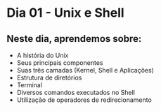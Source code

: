 # Dia 01 - Unix e Shell

## Neste dia, aprendemos sobre:

- A história do Unix
- Seus principais componentes
- Suas três camadas (Kernel, Shell e Aplicações)
- Estrutura de diretórios
- Terminal
- Diversos comandos executados no Shell
- Utilização de operadores de redirecionamento
